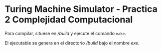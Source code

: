 # Turing Machine Simulator - Practica 2 Complejidad Computacional

Para compilar, situese en */build* y ejecute el comando ```make```.

El ejecutable se genera en el directorio */build* bajo el nombre *exe*.